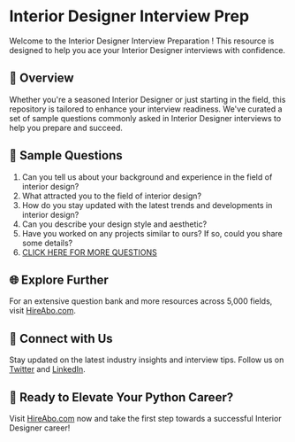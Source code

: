 # Interior Designer Interview Prep

Welcome to the Interior Designer Interview Preparation ! This resource is designed to help you ace your Interior Designer interviews with confidence.

## 🚀 Overview

Whether you're a seasoned Interior Designer or just starting in the field, this repository is tailored to enhance your interview readiness. We've curated a set of sample questions commonly asked in Interior Designer interviews to help you prepare and succeed.

## 📝 Sample Questions

1. Can you tell us about your background and experience in the field of interior design?
2. What attracted you to the field of interior design?
3. How do you stay updated with the latest trends and developments in interior design?
4. Can you describe your design style and aesthetic?
5. Have you worked on any projects similar to ours? If so, could you share some details?
6. [CLICK HERE FOR MORE QUESTIONS](https://hireabo.com/job/6_2_0/Interior%20Designer)

## 🌐 Explore Further

For an extensive question bank and more resources across 5,000 fields, visit [HireAbo.com](https://www.hireabo.com).

## 📱 Connect with Us

Stay updated on the latest industry insights and interview tips. Follow us on [Twitter](https://twitter.com/hireabo) and [LinkedIn](https://www.linkedin.com/in/hire-abo-3609972a8/).

## 🚀 Ready to Elevate Your Python Career?

Visit [HireAbo.com](https://www.hireabo.com) now and take the first step towards a successful Interior Designer career!
